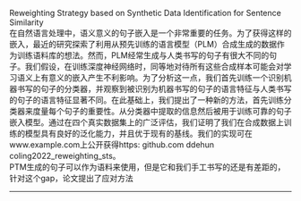 Reweighting Strategy based on Synthetic Data Identification for Sentence Similarity     
在自然语言处理中，语义意义的句子嵌入是一个非常重要的任务。为了获得这样的嵌入，最近的研究探索了利用从预先训练的语言模型（PLM）合成生成的数据作为训练语料库的想法。然而，PLM经常生成与人类书写的句子有很大不同的句子。我们假设，在训练深度神经网络时，同等地对待所有这些合成样本可能会对学习语义上有意义的嵌入产生不利影响。为了分析这一点，我们首先训练一个识别机器书写的句子的分类器，并观察到被识别为机器书写的句子的语言特征与人类书写的句子的语言特征显著不同。在此基础上，我们提出了一种新的方法，首先训练分类器来度量每个句子的重要性。从分类器中提取的信息然后被用于训练可靠的句子嵌入模型。通过在四个真实数据集上的广泛评估，我们证明了我们在合成数据上训练的模型具有良好的泛化能力，并且优于现有的基线。我们的实现可在www.example.com上公开获得https: github.com ddehun coling2022_reweighting_sts。     
PTM生成的句子可以作为语料来使用，但是它和我们手工书写的还是有差距的，针对这个gap，论文提出了应对方法    

------
